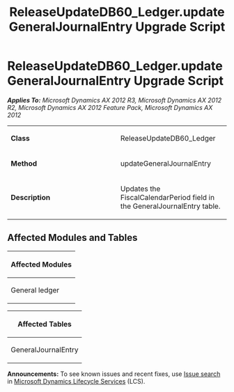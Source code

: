 ﻿---
title: ReleaseUpdateDB60_Ledger.updateGeneralJournalEntry Upgrade Script
TOCTitle: ReleaseUpdateDB60_Ledger.updateGeneralJournalEntry Upgrade Script
ms:assetid: b7d4d456-6a8b-b748-3da4-84dbb63811dd
ms:mtpsurl: https://msdn.microsoft.com/en-us/library/JJ737055(v=AX.60)
ms:contentKeyID: 49710737
ms.date: 05/18/2015
mtps_version: v=AX.60
---

# ReleaseUpdateDB60\_Ledger.updateGeneralJournalEntry Upgrade Script 


_**Applies To:** Microsoft Dynamics AX 2012 R3, Microsoft Dynamics AX 2012 R2, Microsoft Dynamics AX 2012 Feature Pack, Microsoft Dynamics AX 2012_

<table>
<colgroup>
<col style="width: 50%" />
<col style="width: 50%" />
</colgroup>
<tbody>
<tr class="odd">
<td><p><strong>Class</strong></p></td>
<td><p>ReleaseUpdateDB60_Ledger</p></td>
</tr>
<tr class="even">
<td><p><strong>Method</strong></p></td>
<td><p>updateGeneralJournalEntry</p></td>
</tr>
<tr class="odd">
<td><p><strong>Description</strong></p></td>
<td><p>Updates the FiscalCalendarPeriod field in the GeneralJournalEntry table.</p></td>
</tr>
</tbody>
</table>


## Affected Modules and Tables

<table>
<colgroup>
<col style="width: 100%" />
</colgroup>
<thead>
<tr class="header">
<th><p>Affected Modules</p></th>
</tr>
</thead>
<tbody>
<tr class="odd">
<td><p>General ledger</p></td>
</tr>
</tbody>
</table>


<table>
<colgroup>
<col style="width: 100%" />
</colgroup>
<thead>
<tr class="header">
<th><p>Affected Tables</p></th>
</tr>
</thead>
<tbody>
<tr class="odd">
<td><p>GeneralJournalEntry</p></td>
</tr>
</tbody>
</table>

  
**Announcements:** To see known issues and recent fixes, use [Issue search](http://go.microsoft.com/fwlink/?linkid=389258) in [Microsoft Dynamics Lifecycle Services](http://go.microsoft.com/fwlink/?linkid=306505) (LCS).

